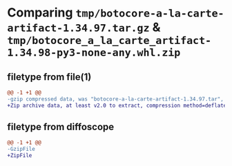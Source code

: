 # Comparing `tmp/botocore-a-la-carte-artifact-1.34.97.tar.gz` & `tmp/botocore_a_la_carte_artifact-1.34.98-py3-none-any.whl.zip`

## filetype from file(1)

```diff
@@ -1 +1 @@
-gzip compressed data, was "botocore-a-la-carte-artifact-1.34.97.tar", last modified: Fri May  3 01:04:28 2024, max compression
+Zip archive data, at least v2.0 to extract, compression method=deflate
```

## filetype from diffoscope

```diff
@@ -1 +1 @@
-GzipFile
+ZipFile
```

